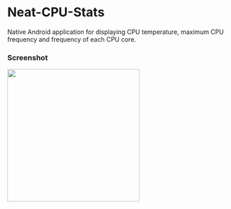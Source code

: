 # Neat-CPU-Stats

Native Android application for displaying CPU temperature, maximum CPU frequency and frequency of each CPU core.

### Screenshot

<img src="http://i.imgur.com/eEkD9ES.jpg" width="300">
